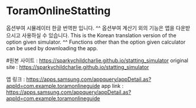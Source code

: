 # ToramOnlineStatting
옵션부여 시뮬레이터 한글 번역판 입니다. ^^ 옵션부여 계산기 외의 기능은 앱을 다운받으시고 사용하실 수 있습니다.
This is the Korean translation version of the option given simulator. ^^ Functions other than the option given calculator can be used by downloading the app.

#원본 사이트 : https://sparkychildcharlie.github.io/statting_simulator
original site : https://sparkychildcharlie.github.io/statting_simulator

앱 링크 : https://apps.samsung.com/appquery/appDetail.as?appId=com.example.toramonlineguide
app link : https://apps.samsung.com/appquery/appDetail.as?appId=com.example.toramonlineguide

